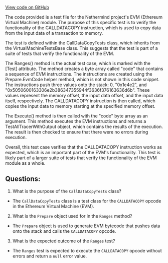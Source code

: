[View code on GitHub](https://github.com/NethermindEth/nethermind/src/Nethermind/Nethermind.Evm.Test/CallDataCopyTests.cs)

The code provided is a test file for the Nethermind project's EVM (Ethereum Virtual Machine) module. The purpose of this specific test is to verify the functionality of the CALLDATACOPY instruction, which is used to copy data from the input data of a transaction to memory. 

The test is defined within the CallDataCopyTests class, which inherits from the VirtualMachineTestsBase class. This suggests that the test is part of a suite of tests that verify the functionality of the EVM. 

The Ranges() method is the actual test case, which is marked with the [Test] attribute. The method creates a byte array called "code" that contains a sequence of EVM instructions. The instructions are created using the Prepare.EvmCode helper method, which is not shown in this code snippet. The instructions push three values onto the stack: 0, "0x1e4e2", and "0x5050600163306e2b386347355944f3636f376163636d6b". These values represent the memory offset, the input data offset, and the input data itself, respectively. The CALLDATACOPY instruction is then called, which copies the input data to memory starting at the specified memory offset. 

The Execute() method is then called with the "code" byte array as an argument. This method executes the EVM instructions and returns a TestAllTracerWithOutput object, which contains the results of the execution. The result is then checked to ensure that there were no errors during execution. 

Overall, this test case verifies that the CALLDATACOPY instruction works as expected, which is an important part of the EVM's functionality. This test is likely part of a larger suite of tests that verify the functionality of the EVM module as a whole.
## Questions: 
 1. What is the purpose of the `CallDataCopyTests` class?
- The `CallDataCopyTests` class is a test class for the `CALLDATACOPY` opcode in the Ethereum Virtual Machine (EVM).

2. What is the `Prepare` object used for in the `Ranges` method?
- The `Prepare` object is used to generate EVM bytecode that pushes data onto the stack and calls the `CALLDATACOPY` opcode.

3. What is the expected outcome of the `Ranges` test?
- The `Ranges` test is expected to execute the `CALLDATACOPY` opcode without errors and return a `null` error value.